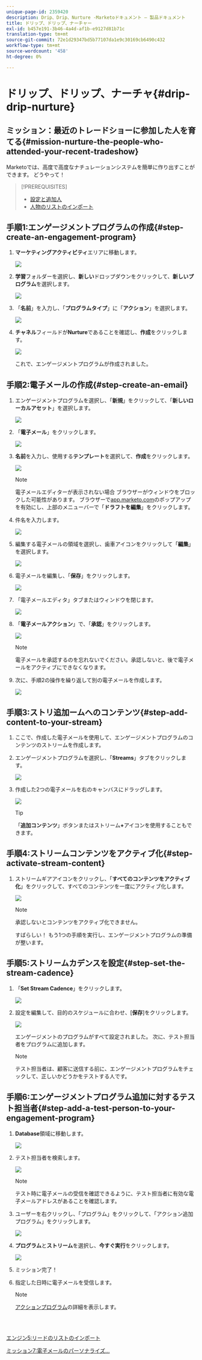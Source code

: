 ```yaml
---
unique-page-id: 2359420
description: Drip、Drip、Nurture -Marketoドキュメント — 製品ドキュメント
title: ドリップ、ドリップ、ナーチャー
exl-id: b457e191-3b46-4a4d-af1b-e9127d81b71c
translation-type: tm+mt
source-git-commit: 72e1d29347bd5b77107da1e9c30169cb6490c432
workflow-type: tm+mt
source-wordcount: '458'
ht-degree: 0%

---
```


# ドリップ、ドリップ、ナーチャ{#drip-drip-nurture}

## ミッション：最近のトレードショーに参加した人を育てる{#mission-nurture-the-people-who-attended-your-recent-tradeshow}

Marketoでは、高度で高度なナチュレーションシステムを簡単に作り出すことができます。 どうやって！

>[!PREREQUISITES]
>
>* [設定と追加人](/help/marketo/getting-started/quick-wins/get-set-up-and-add-a-person.md)
>* [人物のリストのインポート](/help/marketo/getting-started/quick-wins/import-a-list-of-people.md)


## 手順1:エンゲージメントプログラムの作成{#step-create-an-engagement-program}

1. **マーケティングアクティビティ**&#x200B;エリアに移動します。

   ![](assets/one-3.png)

1. **学習**&#x200B;フォルダーを選択し、**新しい**&#x200B;ドロップダウンをクリックして、**新しいプログラム**&#x200B;を選択します。

   ![](assets/two-4.png)

1. 「**名前**」を入力し、「**プログラムタイプ**」に「**アクション**」を選択します。

   ![](assets/three-3.png)

1. **チャネル**&#x200B;フィールドが&#x200B;**Nurture**&#x200B;であることを確認し、**作成**&#x200B;をクリックします。

   ![](assets/four-2.png)

   これで、エンゲージメントプログラムが作成されました。

## 手順2:電子メールの作成{#step-create-an-email}

1. エンゲージメントプログラムを選択し、「**新規**」をクリックして、「**新しいローカルアセット**」を選択します。

   ![](assets/five-3.png)

1. 「**電子メール**」をクリックします。

   ![](assets/six-3.png)

1. **名前**&#x200B;を入力し、使用する&#x200B;**テンプレート**&#x200B;を選択して、**作成**&#x200B;をクリックします。

   ![](assets/seven-4.png)

   >[!NOTE]
   >
   >電子メールエディターが表示されない場合 ブラウザーがウィンドウをブロックした可能性があります。 ブラウザーで[app.marketo.com](https://app.marketo.com)のポップアップを有効にし、上部のメニューバーで「**ドラフトを編集**」をクリックします。

1. 件名を入力します。

   ![](assets/eight-2.png)

1. 編集する電子メールの領域を選択し、歯車アイコンをクリックして「**編集**」を選択します。

   ![](assets/nine-1.png)

1. 電子メールを編集し、「**保存**」をクリックします。

   ![](assets/ten-3.png)

1. 「電子メールエディタ」タブまたはウィンドウを閉じます。

   ![](assets/eleven-3.png)

1. 「**電子メールアクション**」で、「**承認**」をクリックします。

   ![](assets/twelve-2.png)

   >[!NOTE]
   >
   >電子メールを承認するのを忘れないでください。承認しないと、後で電子メールをアクティブにできなくなります。

1. 次に、手順2の操作を繰り返して別の電子メールを作成します。

   ![](assets/thirteen-2.png)

## 手順3:ストリ追加ームへのコンテンツ{#step-add-content-to-your-stream}

1. ここで、作成した電子メールを使用して、エンゲージメントプログラムのコンテンツのストリームを作成します。

1. エンゲージメントプログラムを選択し、「**Streams**」タブをクリックします。

   ![](assets/fourteen-2.png)

1. 作成した2つの電子メールを右のキャンバスにドラッグします。

   ![](assets/fifteen-2.png)

   >[!TIP]
   >
   >「**追加コンテンツ**」ボタンまたはストリーム&#x200B;**+**&#x200B;アイコンを使用することもできます。

## 手順4:ストリームコンテンツをアクティブ化{#step-activate-stream-content}

1. ストリームギアアイコンをクリックし、「**すべてのコンテンツをアクティブ化**」をクリックして、すべてのコンテンツを一度にアクティブ化します。

   ![](assets/image2014-9-24-12-3a48-3a28.png)

   >[!NOTE]
   >
   >承認しないとコンテンツをアクティブ化できません。

   すばらしい！ もう1つの手順を実行し、エンゲージメントプログラムの準備が整います。

## 手順5:ストリームカデンスを設定{#step-set-the-stream-cadence}

1. 「**Set Stream Cadence**」をクリックします。

   ![](assets/seventeen.png)

1. 設定を編集して、目的のスケジュールに合わせ、[**保存**]をクリックします。

   ![](assets/image2014-9-24-12-3a49-3a5.png)

   エンゲージメントのプログラムがすべて設定されました。 次に、テスト担当者をプログラムに追加します。

   >[!NOTE]
   >
   >テスト担当者は、顧客に送信する前に、エンゲージメントプログラムをチェックして、正しいかどうかをテストする人です。

## 手順6:エンゲージメントプログラム追加に対するテスト担当者{#step-add-a-test-person-to-your-engagement-program}

1. **Database**&#x200B;領域に移動します。

   ![](assets/nineteen-1.png)

1. テスト担当者を検索します。

   ![](assets/twenty-1.png)

   >[!NOTE]
   >
   >テスト時に電子メールの受信を確認できるように、テスト担当者に有効な電子メールアドレスがあることを確認します。

1. ユーザーを右クリックし、「プログラム」をクリックして、「アクション追加プログラム」をクリックします。

   ![](assets/twenty-one.png)

1. **プログラム**&#x200B;と&#x200B;**ストリーム**&#x200B;を選択し、**今すぐ実行**&#x200B;をクリックします。

   ![](assets/twenty-two.png)

1. ミッション完了！

1. 指定した日時に電子メールを受信します。

   >[!NOTE]
   >
   >[アクションプログラム](/help/marketo/product-docs/email-marketing/drip-nurturing/creating-an-engagement-program/understanding-engagement-programs.md)の詳細を表示します。

<br> 

[エンジン5:リードのリストのインポート](/help/marketo/getting-started/quick-wins/import-a-list-of-people.md)

[ミッション7:電子メールのパーソナライズ…](/help/marketo/getting-started/quick-wins/personalize-an-email.md)
